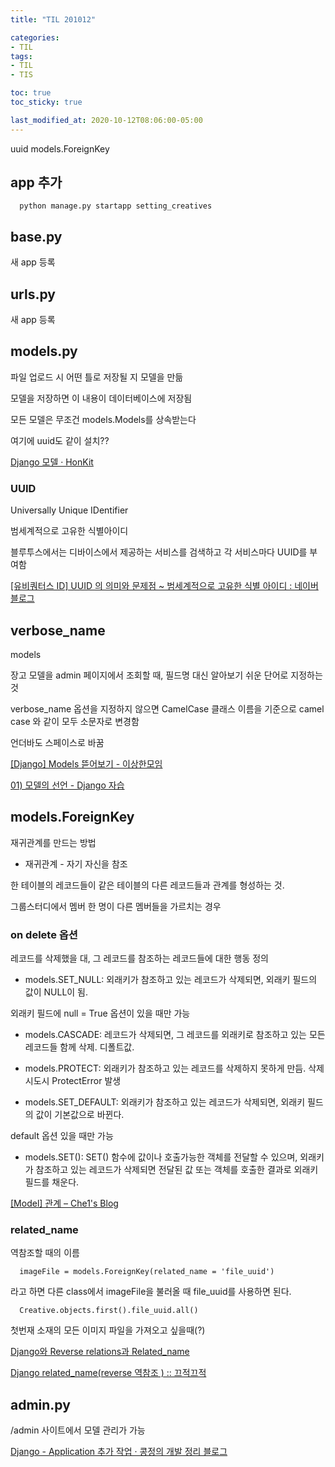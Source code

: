 ```yaml
---
title: "TIL 201012"

categories:
- TIL
tags:
- TIL
- TIS

toc: true
toc_sticky: true

last_modified_at: 2020-10-12T08:06:00-05:00
---
```

uuid models.ForeignKey

## app 추가

      python manage.py startapp setting_creatives

## base.py

새 app 등록

## urls.py

새 app 등록

## models.py

파일 업로드 시 어떤 틀로 저장될 지 모델을 만듦

모델을 저장하면 이 내용이 데이터베이스에 저장됨

모든 모델은 무조건 models.Models를 상속받는다

여기에 uuid도 같이 설치??

[Django 모델 · HonKit](https://tutorial.djangogirls.org/ko/django_models/)

### UUID

Universally Unique IDentifier

범세계적으로 고유한 식별아이디

블루투스에서는 디바이스에서 제공하는 서비스를 검색하고 각 서비스마다 UUID를 부여함

[\[유비쿼터스 ID\] UUID 의 의미와 문제점 ~ 범세계적으로 고유한 식별 아이디 : 네이버 블로그](http://blog.naver.com/PostView.nhn?blogId=lszeelee&logNo=110100215980)

## verbose_name

models

장고 모델을 admin 페이지에서 조회할 때, 필드명 대신 알아보기 쉬운 단어로 지정하는 것

verbose_name 옵션을 지정하지 않으면 CamelCase 클래스 이름을 기준으로 camel case 와 같이 모두 소문자로 변경함

언더바도 스페이스로 바꿈

[\[Django\] Models 뜯어보기 - 이상한모임](http://blog.weirdx.io/post/28006)

[01) 모델의 선언 - Django 자습](https://wikidocs.net/6667#verbose_name)

## models.ForeignKey

재귀관계를 만드는 방법

* 재귀관계 - 자기 자신을 참조

한 테이블의 레코드들이 같은 테이블의 다른 레코드들과 관계를 형성하는 것.

그룹스터디에서 멤버 한 명이 다른 멤버들을 가르치는 경우

### on delete 옵션

레코드를 삭제했을 대, 그 레코드를 참조하는 레코드들에 대한 행동 정의

* models.SET_NULL: 외래키가 참조하고 있는 레코드가 삭제되면, 외래키 필드의 값이 NULL이 됨.
 
 외래키 필드에 null = True 옵션이 있을 때만 가능
 
* models.CASCADE: 레코드가 삭제되면, 그 레코드를 외래키로 참조하고 있는 모든 레코드들 함께 삭제. 디폴트값.
 
* models.PROTECT: 외래키가 참조하고 있는 레코드를 삭제하지 못하게 만듬. 삭제 시도시 ProtectError 발생
 
* models.SET_DEFAULT: 외래키가 참조하고 있는 레코드가 삭제되면, 외래키 필드의 값이 기본값으로 바뀐다. 
 
 default 옵션 있을 때만 가능

* models.SET(): SET() 함수에 값이나 호출가능한 객체를 전달할 수 있으며, 외래키가 참조하고 있는 레코드가 삭제되면 전달된 값 또는 객체를 호출한 결과로 외래키 필드를 채운다.

[\[Model\] 관계 – Che1's Blog](https://nachwon.github.io/django-relationship/)

### related_name

역참조할 때의 이름

      imageFile = models.ForeignKey(related_name = 'file_uuid')
      
라고 하면 다른 class에서 imageFile을 불러올 때 file_uuid를 사용하면 된다.

      Creative.objects.first().file_uuid.all()
      
첫번재 소재의 모든 이미지 파일을 가져오고 싶을때(?)

[Django와 Reverse relations과 Related_name](https://velog.io/@brighten_the_way/Django%EC%99%80-Reverse-relations%EA%B3%BC-Relatedname)

[Django related_name(reverse 역참조 ) :: 끄적끄적](https://leemoney93.tistory.com/24)

## admin.py 

/admin 사이트에서 모델 관리가 가능

[Django - Application 추가 작업 · 콩정의 개발 정리 블로그](https://jungeunlee95.github.io/django/2019/06/20/Django-Application-%EC%B6%94%EA%B0%80-%EC%9E%91%EC%97%85/)

